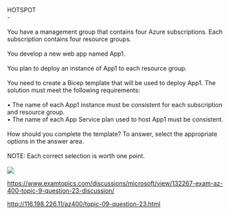 HOTSPOT<br/> -<br/><br/>You have a management group that contains four Azure subscriptions. Each subscription contains four resource groups.<br/><br/>You develop a new web app named App1.<br/><br/>You plan to deploy an instance of App1 to each resource group.<br/><br/>You need to create a Bicep template that will be used to deploy App1. The solution must meet the following requirements:<br/><br/>•	The name of each App1 instance must be consistent for each subscription and resource group.<br/>•	The name of each App Service plan used to host App1 must be consistent.<br/><br/>How should you complete the template? To answer, select the appropriate options in the answer area.<br/><br/>NOTE: Each correct selection is worth one point.<br/><br/><img src="https://img.examtopics.com/az-400/image109.png"/><p><a href="https://www.examtopics.com/discussions/microsoft/view/132267-exam-az-400-topic-9-question-23-discussion/">https://www.examtopics.com/discussions/microsoft/view/132267-exam-az-400-topic-9-question-23-discussion/</a></p><p><a href="http://116.198.226.11/az400/topic-09-question-23.html">http://116.198.226.11/az400/topic-09-question-23.html</a></p><script src="https://giscus.app/client.js"                    data-repo="azsamples/az204"                    data-repo-id="R_kgDOMRXzDQ"                    data-category="General"                    data-category-id="DIC_kwDOMRXzDc4Cgi27"                    data-mapping="pathname"                    data-strict="0"                    data-reactions-enabled="0"                    data-emit-metadata="0"                    data-input-position="bottom"                    data-theme="preferred_color_scheme"                    data-lang="en"                    crossorigin="anonymous"                    async>                    </script>
